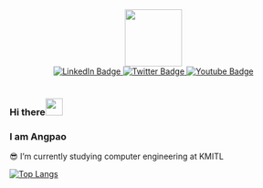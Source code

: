 <div id="header" align="center">
  <img src="https://media.giphy.com/media/M9gbBd9nbDrOTu1Mqx/giphy.gif" width="100"/>
  <div id="badges">
  <a href="https://www.facebook.com/angpao.martin.5/">
    <img src="https://img.shields.io/badge/Facebook-blue?style=for-the-badge&logo=facebook&logoColor=white" alt="LinkedIn Badge"/>
  </a>
  <a href="https://www.linkedin.com/in/surapat-wongprapaipak-494535254/">
    <img src="https://img.shields.io/badge/LinkedIn-purple?style=for-the-badge&logo=linkedin&logoColor=white" alt="Twitter Badge"/>
  </a>
  <a href="https://www.youtube.com/channel/UCqvJKESHQA6nCJ3qiaGIg0g">
    <img src="https://img.shields.io/badge/YouTube-red?style=for-the-badge&logo=youtube&logoColor=white" alt="Youtube Badge"/>
  </a>
  </div>
  <img src="https://komarev.com/ghpvc/?username=surapat12&style=flat-square&color=blue" alt=""/>
  <h1>
  </h1>
</div>
 
### Hi there<img src="https://media.giphy.com/media/hvRJCLFzcasrR4ia7z/giphy.gif" width="30px"/>
### I am Angpao

:sunglasses: I’m currently studying computer engineering at KMITL


[![Top Langs](https://github-readme-stats.vercel.app/api/top-langs/?username=surapat12&layout=compact&theme=vision-friendly-dark)](https://github.com/surapat12/github-readme-stats)
